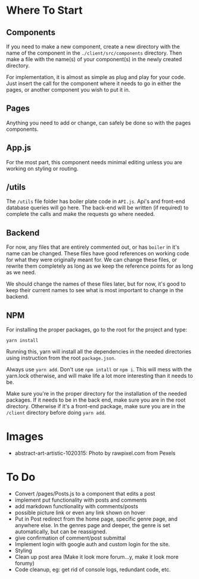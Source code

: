 # **Where To Start**

## Components

If you need to make a new component, create a new directory with the name of the component in the `./client/src/components` directory. Then make a file with the name(s) of your component(s) in the newly created directory.

For implementation, it is almost as simple as plug and play for your code. Just insert the call for the component where it needs to go in either the pages, or another component you wish to put it in.

## Pages

Anything you need to add or change, can safely be done so with the pages components.

## App.js

For the most part, this component needs minimal editing unless you are working on styling or routing.

## /utils

The `/utils` file folder has boiler plate code in `API.js`. Api's and front-end database queries will go here. The back-end will be written (if required) to complete the calls and make the requests go where needed.

## Backend

For now, any files that are entirely commented out, or has `boiler` in it's name can be changed. These files have good references on working code for what they were originally meant for. We can change these files, or rewrite them completely as long as we keep the reference points for as long as we need.

We should change the names of these files later, but for now, it's good to keep their current names to see what is most important to change in the backend.

## NPM

For installing the proper packages, go to the root for the project and type:

`yarn install`

Running this, yarn will install all the dependencies in the needed directories using instruction from the root `package.json`.

Always use `yarn add`. Don't use `npm intall` or `npm i`. This will mess with the yarn.lock otherwise, and will make life a lot more interesting than it needs to be.

Make sure you're in the proper directory for the installation of the needed packages. If it needs to be in the back end, make sure you are in the root directory. Otherwise if it's a front-end package, make sure you are in the `/client` directory before doing `yarn add`.

# **Images**

* abstract-art-artistic-1020315: Photo by rawpixel.com from Pexels 

# **To Do**

* Convert /pages/Posts.js to a component that edits a post
* implement put functionality with posts and comments
* add markdown functionality with comments/posts
* possible picture link or even any link shown on hover
* Put in Post redirect from the home page, specific genre page, and anywhere else. In the genres page and deeper, the genre is set automatically, but can be reassigned.
* give confirmation of comment/post submittal
* Implement login with google auth and custom login for the site.
* Styling
* Clean up post area (Make it look more forum...y, make it look more forumy)
* Code cleanup, eg: get rid of console logs, redundant code, etc.